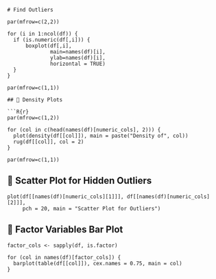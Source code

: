 
```R{r}
# Find Outliers

par(mfrow=c(2,2))

for (i in 1:ncol(df)) {
  if (is.numeric(df[,i])) {
      boxplot(df[,i], 
              main=names(df)[i],
              ylab=names(df)[i],
              horizontal = TRUE)
  }
}

par(mfrow=c(1,1))

```
```
## 🌊 Density Plots

```R{r}
par(mfrow=c(1,2))

for (col in c(head(names(df)[numeric_cols], 2))) {
  plot(density(df[[col]]), main = paste("Density of", col))
  rug(df[[col]], col = 2)
}

par(mfrow=c(1,1))
```
## 🔎 Scatter Plot for Hidden Outliers

```R{r}
plot(df[[names(df)[numeric_cols][1]]], df[[names(df)[numeric_cols][2]]],
     pch = 20, main = "Scatter Plot for Outliers")
```
## 🧩 Factor Variables Bar Plot

```R{r}
factor_cols <- sapply(df, is.factor)

for (col in names(df)[factor_cols]) {
  barplot(table(df[[col]]), cex.names = 0.75, main = col)
}

```